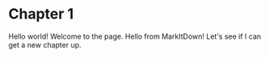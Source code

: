 # Chapter 1
Hello world! Welcome to the page.
Hello from MarkItDown!
Let's see if I can get a new chapter up.
